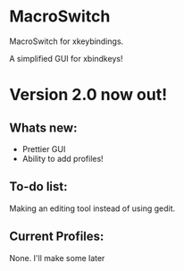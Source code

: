 # MacroSwitch
MacroSwitch for xkeybindings.

A simplified GUI for xbindkeys!

# Version 2.0 now out!
## Whats new:
- Prettier GUI
- Ability to add profiles!

## To-do list:
Making an editing tool instead of using gedit.

## Current Profiles:
None.
I'll make some later
